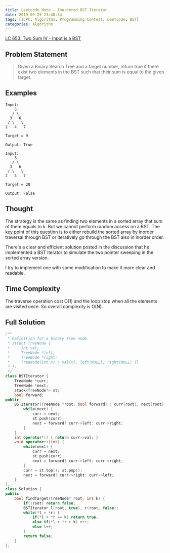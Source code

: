 ```yaml
---
title: Leetcode Note - Inordered BST Iterator
date: 2019-09-25 23:40:34
tags: [ICPC, Algorithm, Programming Contest, Leetcode, BST]
categories: Algorithm
---
```


[LC 653. Two Sum IV - Input is a BST](https://leetcode.com/problems/two-sum-iv-input-is-a-bst/)

## Problem Statement
> Given a Binary Search Tree and a target number, return true if there exist two elements in the BST such that their sum is equal to the given target.

## Examples
```
Input:
    5
   / \
  3   6
 / \   \
2   4   7

Target = 9

Output: True
```
```
Input:
    5
   / \
  3   6
 / \   \
2   4   7

Target = 28

Output: False
```

## Thought

The strategy is the same as finding two elements in a sorted array that sum of them equals to k. But we cannot perform random access on a BST. The key point of this question is to either rebuild the sorted array by inorder traversal through BST or iteratively go through the BST also in inorder order.

There's a clear and efficient solution posted in the discussion that he implemented a BST Iterator to simulate the two pointer sweeping in the sorted array version.

I try to implement one with some modification to make it more clear and readable.

## Time Complexity

The traverse operation cost O(1) and the loop stop when all the elements are visited once. So overall complexity is O(N).

## Full Solution
```cpp
/**
 * Definition for a binary tree node.
 * struct TreeNode {
 *     int val;
 *     TreeNode *left;
 *     TreeNode *right;
 *     TreeNode(int x) : val(x), left(NULL), right(NULL) {}
 * };
 */
class BSTIterator {
    TreeNode *curr;
    TreeNode *next;
    stack<TreeNode*> st;
    bool forward;
public:
    BSTIterator(TreeNode *root, bool forward) : curr(root), next(root), forward(forward) {
        while(next) {
            curr = next;
            st.push(curr);
            next = forward? curr->left: curr->right;
        }
    }
    int operator*() { return curr->val; }
    void operator++(int) {
        while(next) {
            curr = next;
            st.push(curr);
            next = forward? curr->left: curr->right;
        }
        curr = st.top(); st.pop();
        next = forward? curr->right: curr->left;
    }
};
class Solution {
public:
    bool findTarget(TreeNode* root, int k) {
        if(!root) return false;
        BSTIterator l(root, true), r(root, false);
        while(*l < *r) {
            if(*l + *r == k) return true;
            else if(*l + *r > k) r++;
            else l++;
        }
        return false;
    }
};
```
